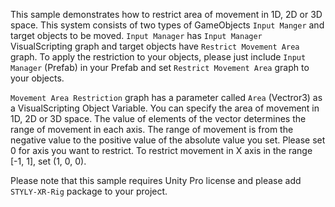 This sample demonstrates how to restrict area of movement in 1D, 2D or 3D space.
This system consists of two types of GameObjects `Input Manger` and target objects to be moved.
`Input Manager` has `Input Manager` VisualScripting graph and target objects have `Restrict Movement Area` graph.
To apply the restriction to your objects, please just include `Input Manager` (Prefab) in your Prefab and set `Restrict Movement Area` graph to your objects.

`Movement Area Restriction` graph has a parameter called `Area` (Vectror3) as a VisualScripting Object Variable. You can specify the area of movement in 1D, 2D or 3D space.
The value of elements of the vector determines the range of movement in each axis. The range of movement is from the negative value to the positive value of the absolute value you set. Please set 0 for axis you want to restrict.
To restrict movement in X axis in the range [-1, 1], set (1, 0, 0).

Please note that this sample requires Unity Pro license and please add `STYLY-XR-Rig` package to your project.